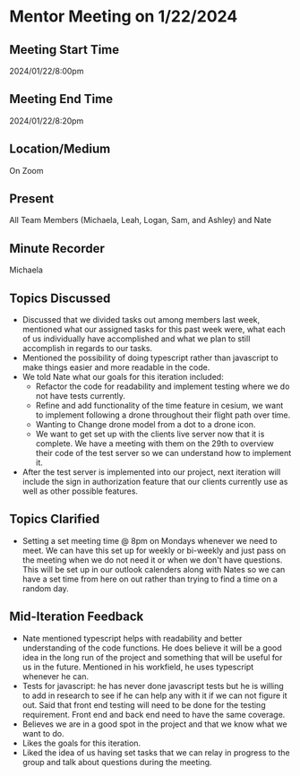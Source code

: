 # Mentor Meeting on 1/22/2024

## Meeting Start Time
2024/01/22/8:00pm

## Meeting End Time
2024/01/22/8:20pm

## Location/Medium
On Zoom

## Present
All Team Members (Michaela, Leah, Logan, Sam, and Ashley) and Nate

## Minute Recorder
Michaela

## Topics Discussed
- Discussed that we divided tasks out among members last week, mentioned what our assigned tasks for this past week were, what each of us individually have accomplished and what we plan to still accomplish in regards to our tasks.
- Mentioned the possibility of doing typescript rather than javascript to make things easier and more readable in the code.
- We told Nate what our goals for this iteration included:
  - Refactor the code for readability and implement testing where we do not have tests currently.
  - Refine and add functionality of the time feature in cesium, we want to implement following a drone throughout their flight path over time.
  - Wanting to Change drone model from a dot to a drone icon.
  - We want to get set up with the clients live server now that it is complete. We have a meeting with them on the 29th to overview their code of the test server so we can understand how to implement it.
- After the test server is implemented into our project, next iteration will include the sign in authorization feature that our clients currently use as well as other possible features.

## Topics Clarified
- Setting a set meeting time @ 8pm on Mondays whenever we need to meet. We can have this set up for weekly or bi-weekly and just pass on the meeting when we do not need it or when we don't have questions. This will be set up in our outlook calenders along with Nates so we can have a set time from here on out rather than trying to find a time on a random day.

 ## Mid-Iteration Feedback
- Nate mentioned typescript helps with readability and better understanding of the code functions. He does believe it will be a good idea in the long run of the project and something that will be useful for us in the future. Mentioned in his workfield, he uses typescript whenever he can.
- Tests for javascript: he has never done javascript tests but he is willing to add in research to see if he can help any with it if we can not figure it out. Said that front end testing will need to be done for the testing requirement. Front end and back end need to have the same coverage.
- Believes we are in a good spot in the project and that we know what we want to do.
- Likes the goals for this iteration.
- Liked the idea of us having set tasks that we can relay in progress to the group and talk about questions during the meeting.
